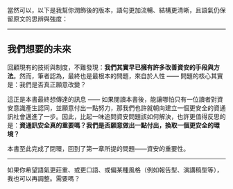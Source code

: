 當然可以，以下是我幫你潤飾後的版本，語句更加流暢、結構更清晰，且語氣仍保留原文的思辨與強度：

---

## 我們想要的未來

回顧現有的技術與制度，不難發現：**我們其實早已擁有許多改善資安的手段與方法**。然而，筆者認為，最終也是最根本的問題，來自於人性 —— 問題的核心其實是：我們是否真正願意改變？



這正是本書最終想傳達的訊息 —— 如果閱讀本書後，能讓哪怕只有一位讀者對資安意識產生認同，並願意付出一點努力，那我們也許就朝向建立一個更安全的資通訊社會邁進了一步。因此，比起一味追問資安問題該如何解決，也許更值得反思的是：**資通訊安全真的重要嗎？我們是否願意做出一點付出，換取一個更安全的環境？**

本書至此完成了閉環，回到了第一章所提的問題——資安的重要性。

---

如果你希望語氣更莊重、或更口語、或偏某種風格（例如報告型、演講稿型等），我也可以再調整。需要嗎？
